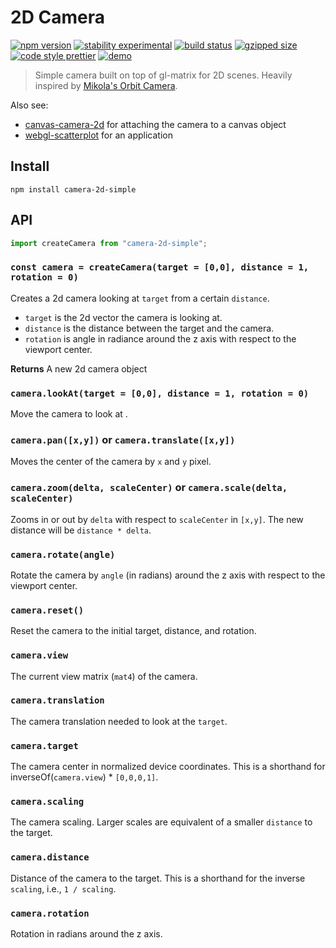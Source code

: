 # 2D Camera

[![npm version](https://img.shields.io/npm/v/camera-2d-simple.svg)](https://www.npmjs.com/package/camera-2d-simple)
[![stability experimental](https://img.shields.io/badge/stability-experimental-orange.svg)](https://nodejs.org/api/documentation.html#documentation_stability_index)
[![build status](https://travis-ci.org/flekschas/camera-2d.svg?branch=master)](https://travis-ci.org/flekschas/camera-2d)
[![gzipped size](https://img.shields.io/badge/gzipped%20size-0.9%20KB-6ae3c7.svg)](https://unpkg.com/camera-2d-simple)
[![code style prettier](https://img.shields.io/badge/code_style-prettier-ff69b4.svg)](https://github.com/prettier/prettier)
[![demo](https://img.shields.io/badge/demo-online-6ae3c7.svg)](https://flekschas.github.io/regl-scatterplot/)

> Simple camera built on top of gl-matrix for 2D scenes. Heavily inspired by [Mikola's Orbit Camera](https://github.com/mikolalysenko/orbit-camera).

Also see:

- [canvas-camera-2d](https://github.com/flekschas/canvas-camera-2d) for attaching the camera to a canvas object
- [webgl-scatterplot](https://github.com/flekschas/webgl-scatterplot) for an application

## Install

```
npm install camera-2d-simple
```

## API

```javascript
import createCamera from "camera-2d-simple";
```

### `const camera = createCamera(target = [0,0], distance = 1, rotation = 0)`

Creates a 2d camera looking at `target` from a certain `distance`.

- `target` is the 2d vector the camera is looking at.
- `distance` is the distance between the target and the camera.
- `rotation` is angle in radiance around the z axis with respect to the viewport center.

**Returns** A new 2d camera object

### `camera.lookAt(target = [0,0], distance = 1, rotation = 0)`

Move the camera to look at .

### `camera.pan([x,y])` or `camera.translate([x,y])`

Moves the center of the camera by `x` and `y` pixel.

### `camera.zoom(delta, scaleCenter)` or `camera.scale(delta, scaleCenter)`

Zooms in or out by `delta` with respect to `scaleCenter` in `[x,y]`. The new distance will be `distance * delta`.

### `camera.rotate(angle)`

Rotate the camera by `angle` (in radians) around the z axis with respect to the viewport center.

### `camera.reset()`

Reset the camera to the initial target, distance, and rotation.

### `camera.view`

The current view matrix (`mat4`) of the camera.

### `camera.translation`

The camera translation needed to look at the `target`.

### `camera.target`

The camera center in normalized device coordinates. This is a shorthand for inverseOf(`camera.view`) \* `[0,0,0,1]`.

### `camera.scaling`

The camera scaling. Larger scales are equivalent of a smaller `distance` to the target.

### `camera.distance`

Distance of the camera to the target. This is a shorthand for the inverse `scaling`, i.e., `1 / scaling`.

### `camera.rotation`

Rotation in radians around the z axis.
